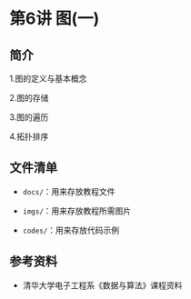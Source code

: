 # 第6讲   图(一)

## 简介


1.图的定义与基本概念

2.图的存储

3.图的遍历

4.拓扑排序

## 文件清单

- <code>docs/</code>：用来存放教程文件

- <code>imgs/</code>：用来存放教程所需图片

- <code>codes/</code>：用来存放代码示例

## 参考资料

- 清华大学电子工程系《数据与算法》课程资料

